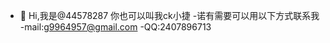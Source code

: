 - 👋 Hi,我是@44578287 你也可以叫我ck小捷
-诺有需要可以用以下方式联系我
-mail:g9964957@gmail.com
-QQ:2407896713
<!---
44578287/44578287 is a ✨ special ✨ repository because its `README.md` (this file) appears on your GitHub profile.
You can click the Preview link to take a look at your changes.
--->
